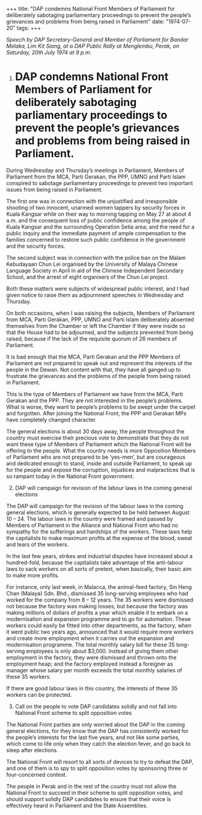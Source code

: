 +++ 
title: "DAP condemns National Front Members of Parliament for deliberately sabotaging parliamentary proceedings to prevent the people’s grievances and problems from being raised in Parliament"
date: "1974-07-20"
tags:
+++

_Speech by DAP Secretary-General and Member of Parliament for Bandar Melaka, Lim Kit Siang, at a DAP Public Rally at Menglembu, Perak, on Saturday, 20th July 1974 at 9 p.m._

1. # DAP condemns National Front Members of Parliament for deliberately sabotaging parliamentary proceedings to prevent the people’s grievances and problems from being raised in Parliament.

During Wednesday and Thursday’s meetings in Parliament, Members of Parliament from the MCA, Parti Gerakan, the PPP, UMNO and Parti Islam conspired to sabotage parliamentary proceedings to prevent two important issues from being raised in Parliament.</u>

The first one was in connection with the unjustified and irresponsible shooting of two innocent, unarmed women tappers by security forces in Kuala Kangsar while on their way to morning tapping on May 27 at about 4 a.m. and the consequent loss of public confidence among the people of Kuala Kangsar and the surrounding Operation Setia area; and the need for a public inquiry and the immediate payment of ample compensation to the families concerned to restore such public confidence in the government and the security forces. 

The second subject was in connection with the police ban on the Malam Kebudayaan Chun Lei organised by the University of Malaya Chinese Language Society in April in aid of the Chinese Independent Secondary School, and the arrest of eight organisers of the Chun Lei project.

Both these matters were subjects of widespread public interest, and I had given notice to raise them as adjournment speeches in Wednesday and Thursday.

On both occasions, when I was raising the subjects, Members of Parliament from MCA, Parti Gerakan, PPP, UMNO and Parti Islam deliberately absented themselves from the Chamber or left the Chamber if they were inside so that the House had to be adjourned, and the subjects prevented from being raised, because if the lack of the requisite quorum of 26 members of Parliament.

It is bad enough that the MCA, Parti Gerakan and the PPP Members of Parliament are not prepared to speak out and represent the interests of the people in the Dewan. Not content with that, they have all ganged up to frustrate the grievances and the problems of the people from being raised in Parliament. 

This is the type of Members of Parliament we have from the MCA, Parti Gerakan and the PPP. They are not interested in the people’s problems. What is worse, they want to people’s problems to be swept under the carpet and forgotten. After joining the National Front, the PPP and Gerakan MPs have completely changed character.

The general elections is about 30 days away, the people throughout the country must exercise their precious vote to demonstrate that they do not want these type of Members of Parliament which the National Front will be offering to the people. What the country needs is more Opposition Members of Parliament who are not prepared to be ‘yes-men’, but are courageous and dedicated enough to stand, inside and outside Parliament, to speak up for the people and expose the corruption, injustices and malpractices that is so rampant today in the National Front government. 

2. DAP will campaign for revision of the labour laws in the coming general elections

The DAP will campaign for the revision of the labour laws in the coming general elections, which is generally expected to be held between August 10 – 24. The labour laws in the country were framed and passed by Members of Parliament in the Alliance and National Front who had no sympathy for the sufferings and hardships of the workers. These laws help the capitalists to make maximum profits at the expense of the blood, sweat and tears of the workers.

In the last few years, strikes and industrial disputes have increased about a hundred-fold, because the capitalists take advantage of the anti-labour laws to sack workers on all sorts of pretext, when basically, their basic aim to make more profits.

For instance, only last week, in Malacca, the animal-feed factory, Sin Heng Chan (Malaya) Sdn. Bhd., dismissed 35 long-serving employees who had worked for the company from 8 – 12 years. The 35 workers were dismissed not because the factory was making losses, but because the factory was making millions of dollars of profits a year which enable it to embark on a modernisation and expansion programme and to go for automation. These workers could easily be fitted into other departments, as the factory, when it went public two years ago, announced that it would require more workers and create more employment when it carries out the expansion and modernisation programme. The total monthly salary bill for these 35 long-serving employees is only about $3,000. Instead of giving them other employment in the factory, they were dismissed and thrown onto the employment heap; and the factory employed instead a foreigner as manager whose salary per month exceeds the total monthly salaries of these 35 workers.

If there are good labour laws in this country, the interests of these 35 workers can be protected. 

3. Call on the people to vote DAP candidates solidly and not fall into National Front scheme to split opposition votes

The National Front parties are only worried about the DAP in the coming general elections, for they know that the DAP has consistently worked for the people’s interests for the last five years, and not like some parties, which come to life only when they catch the election fever, and go back to sleep after elections.

The National Front will resort to all sorts of devices to try to defeat the DAP, and one of them is to spy to split opposition votes by sponsoring three or four-concerned contest.

The people in Perak and in the rest of the country must not allow the National Front to succeed in their scheme to split opposition votes, and should support solidly DAP candidates to ensure that their voice is effectively heard in Parliament and the State Assemblies.
 
